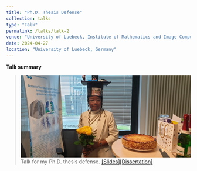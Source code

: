 ```yaml
---
title: "Ph.D. Thesis Defense"
collection: talks
type: "Talk"
permalink: /talks/talk-2
venue: "University of Luebeck, Institute of Mathematics and Image Computing"
date: 2024-04-27
location: "University of Luebeck, Germany"
---
```


**Talk summary**
> ![image](../files/Defense_KueteMeli.jpg) Talk for my Ph.D. thesis defense.
[[Slides]](../files/qc_defense_KueteMeli.pdf)[[Dissertation]](../files/Dissertation_KueteMeli.pdf)
